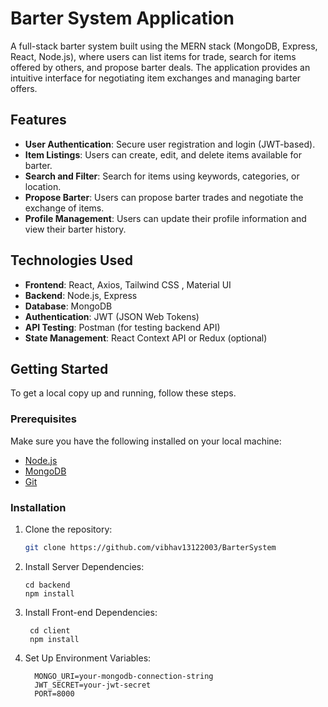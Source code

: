 # Barter System Application

A full-stack barter system built using the MERN stack (MongoDB, Express, React, Node.js), where users can list items for trade, search for items offered by others, and propose barter deals. The application provides an intuitive interface for negotiating item exchanges and managing barter offers.



## Features

- **User Authentication**: Secure user registration and login (JWT-based).
- **Item Listings**: Users can create, edit, and delete items available for barter.
- **Search and Filter**: Search for items using keywords, categories, or location.
- **Propose Barter**: Users can propose barter trades and negotiate the exchange of items.
- **Profile Management**: Users can update their profile information and view their barter history.

## Technologies Used

- **Frontend**: React, Axios, Tailwind CSS , Material UI
- **Backend**: Node.js, Express
- **Database**: MongoDB
- **Authentication**: JWT (JSON Web Tokens)
- **API Testing**: Postman (for testing backend API)
- **State Management**: React Context API or Redux (optional)

## Getting Started

To get a local copy up and running, follow these steps.

### Prerequisites

Make sure you have the following installed on your local machine:

- [Node.js](https://nodejs.org/)
- [MongoDB](https://www.mongodb.com/)
- [Git](https://git-scm.com/)

### Installation

1. Clone the repository:

   ```bash
   git clone https://github.com/vibhav13122003/BarterSystem
2. Install Server Dependencies:
   
       cd backend
       npm install

3. Install Front-end Dependencies:

        cd client
        npm install
   
5. Set Up Environment Variables:
   
         MONGO_URI=your-mongodb-connection-string
         JWT_SECRET=your-jwt-secret
         PORT=8000

